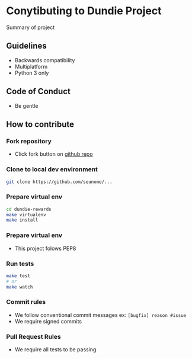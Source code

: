 # Conytibuting to Dundie Project

Summary of project

## Guidelines

- Backwards compatibility
- Multiplatform
- Python 3 only

## Code of Conduct

- Be gentle

## How to contribute

### Fork repository

- Click fork button on [github repo](https://github.com/...)

### Clone to local dev environment

```bash
git clone https://github.com/seunome/...
```

### Prepare virtual env

```bash
cd dundie-rewards
make virtualenv
make install
```

### Prepare virtual env

- This project folows PEP8

### Run tests

```bash
make test
# or
make watch
```

### Commit rules

- We follow conventional commit messages ex: `[bugfix] reason #issue`
- We require signed commits

### Pull Request Rules

- We require all tests to be passing
